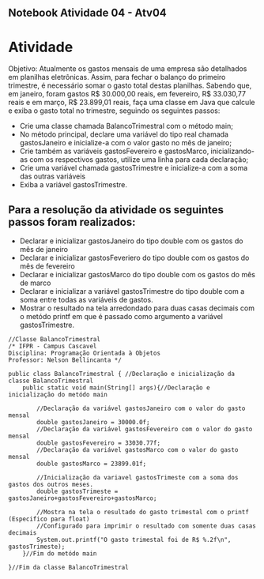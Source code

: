 ## Notebook Atividade 04 - Atv04

# Atividade
Objetivo: Atualmente os gastos mensais de uma empresa são detalhados em planilhas eletrônicas. Assim, para fechar o balanço do
primeiro trimestre, é necessário somar o gasto total destas planilhas. Sabendo que, em janeiro, foram gastos R$ 30.000,00 reais, em fevereiro, R$ 33.030,77 reais e em março, R$ 23.899,01 reais, faça uma classe em Java que calcule e exiba o gasto total no trimestre, seguindo os seguintes passos:

* Crie uma classe chamada BalancoTrimestral com o método main;
* No método principal, declare uma variável do tipo real chamada gastosJaneiro e inicialize-a com o valor gasto no mês de janeiro;
* Crie também as variáveis gastosFevereiro e gastosMarco, inicializando-as com os respectivos gastos, utilize uma linha para cada declaração;
* Crie uma variável chamada gastosTrimestre e inicialize-a com a soma das outras variáveis
* Exiba a variável gastosTrimestre.

## Para a resolução da atividade os seguintes passos foram realizados:

* Declarar e inicializar gastosJaneiro do tipo double com os gastos do mês de janeiro
* Declarar e inicializar gastosFeveriero do tipo double com os gastos do mês de fevereiro
* Declarar e inicializar gastosMarco do tipo double com os gastos do mês de marco
* Declarar e inicializar a variável gastosTrimestre do tipo double com a soma entre todas as variáveis de gastos.
* Mostrar o resultado na tela arredondado para duas casas decimais com o metódo printf em que é passado como argumento a variável gastosTrimestre.

```
//Classe BalancoTrimestral
/* IFPR - Campus Cascavel
Disciplina: Programação Orientada à Objetos
Professor: Nelson Bellincanta */ 

public class BalancoTrimestral { //Declaração e inicialização da classe BalancoTrimestral
    public static void main(String[] args){//Declaração e inicialização do metódo main
        
        //Declaração da variável gastosJaneiro com o valor do gasto mensal
        double gastosJaneiro = 30000.0f; 
        //Declaração da variável gastosFevereiro com o valor do gasto mensal
        double gastosFevereiro = 33030.77f;
        //Declaração da variável gastosMarco com o valor do gasto mensal
        double gastosMarco = 23899.01f; 

        //Inicialização da variavel gastosTrimeste com a soma dos gastos dos outros meses.
        double gastosTrimeste = gastosJaneiro+gastosFevereiro+gastosMarco;
        
        //Mostra na tela o resultado do gasto trimestal com o printf (Especifico para float)
        //Configurado para imprimir o resultado com somente duas casas decimais
        System.out.printf("O gasto trimestal foi de R$ %.2f\n", gastosTrimeste);
    }//Fim do metódo main
    
}//Fim da classe BalancoTrimestral
```